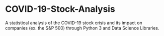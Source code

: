 # COVID-19-Stock-Analysis
A statistical analysis of the COVID-19 stock crisis and its impact on companies (ex. the S&amp;P 500) through Python 3 and Data Science Libraries.
